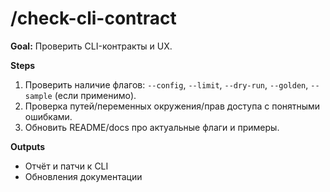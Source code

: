 # /check-cli-contract
**Goal:** Проверить CLI-контракты и UX.

**Steps**
1) Проверить наличие флагов: `--config`, `--limit`, `--dry-run`, `--golden`, `--sample` (если применимо).
2) Проверка путей/переменных окружения/прав доступа с понятными ошибками.
3) Обновить README/docs про актуальные флаги и примеры.

**Outputs**
- Отчёт и патчи к CLI
- Обновления документации
